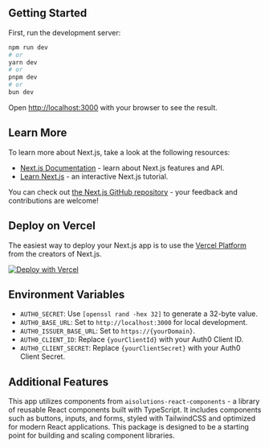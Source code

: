 ## Getting Started

First, run the development server:

```bash
npm run dev
# or
yarn dev
# or
pnpm dev
# or
bun dev
```

Open [http://localhost:3000](http://localhost:3000) with your browser to see the result.

## Learn More

To learn more about Next.js, take a look at the following resources:

- [Next.js Documentation](https://nextjs.org/docs) - learn about Next.js features and API.
- [Learn Next.js](https://nextjs.org/learn) - an interactive Next.js tutorial.

You can check out [the Next.js GitHub repository](https://github.com/vercel/next.js) - your feedback and contributions are welcome!

## Deploy on Vercel

The easiest way to deploy your Next.js app is to use the [Vercel Platform](https://vercel.com/new?utm_medium=default-template&filter=next.js&utm_source=create-next-app&utm_campaign=create-next-app-readme) from the creators of Next.js.

[![Deploy with Vercel](https://vercel.com/button)](https://vercel.com/new/clone?repository-url=https%3A%2F%2Fgithub.com%2Fsowamateusz%2Faisolutions-demo-app&env=AUTH0_SECRET,AUTH0_BASE_URL,AUTH0_ISSUER_BASE_URL,AUTH0_CLIENT_ID,AUTH0_CLIENT_SECRET)

## Environment Variables

- `AUTH0_SECRET`: Use `[openssl rand -hex 32]` to generate a 32-byte value.
- `AUTH0_BASE_URL`: Set to `http://localhost:3000` for local development.
- `AUTH0_ISSUER_BASE_URL`: Set to `https://{yourDomain}`.
- `AUTH0_CLIENT_ID`: Replace `{yourClientId}` with your Auth0 Client ID.
- `AUTH0_CLIENT_SECRET`: Replace `{yourClientSecret}` with your Auth0 Client Secret.

## Additional Features

This app utilizes components from `aisolutions-react-components` - a library of reusable React components built with TypeScript. It includes components such as buttons, inputs, and forms, styled with TailwindCSS and optimized for modern React applications. This package is designed to be a starting point for building and scaling component libraries.
